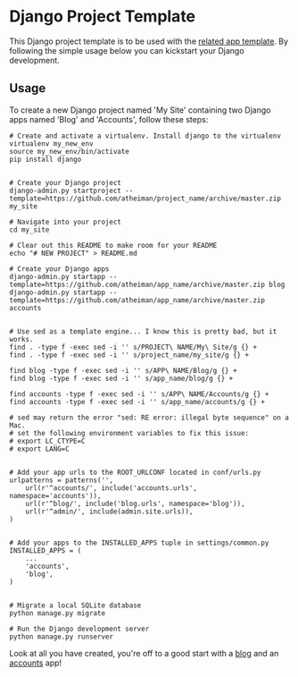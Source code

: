 # Django Project Template

This Django project template is to be used with the [related app template](https://github.com/atheiman/app_name). By following the simple usage below you can kickstart your Django development.

## Usage

To create a new Django project named 'My Site' containing two Django apps named 'Blog' and 'Accounts', follow these steps:

```shell
# Create and activate a virtualenv. Install django to the virtualenv
virtualenv my_new_env
source my_new_env/bin/activate
pip install django


# Create your Django project
django-admin.py startproject --template=https://github.com/atheiman/project_name/archive/master.zip my_site

# Navigate into your project
cd my_site

# Clear out this README to make room for your README
echo "# NEW PROJECT" > README.md

# Create your Django apps
django-admin.py startapp --template=https://github.com/atheiman/app_name/archive/master.zip blog
django-admin.py startapp --template=https://github.com/atheiman/app_name/archive/master.zip accounts


# Use sed as a template engine... I know this is pretty bad, but it works.
find . -type f -exec sed -i '' s/PROJECT\ NAME/My\ Site/g {} +
find . -type f -exec sed -i '' s/project_name/my_site/g {} +

find blog -type f -exec sed -i '' s/APP\ NAME/Blog/g {} +
find blog -type f -exec sed -i '' s/app_name/blog/g {} +

find accounts -type f -exec sed -i '' s/APP\ NAME/Accounts/g {} +
find accounts -type f -exec sed -i '' s/app_name/accounts/g {} +

# sed may return the error "sed: RE error: illegal byte sequence" on a Mac.
# set the following environment variables to fix this issue:
# export LC_CTYPE=C
# export LANG=C


# Add your app urls to the ROOT_URLCONF located in conf/urls.py
urlpatterns = patterns('',
    url(r'^accounts/', include('accounts.urls', namespace='accounts')),
    url(r'^blog/', include('blog.urls', namespace='blog')),
    url(r'^admin/', include(admin.site.urls)),
)


# Add your apps to the INSTALLED_APPS tuple in settings/common.py
INSTALLED_APPS = (
    ...
    'accounts',
    'blog',
)


# Migrate a local SQLite database
python manage.py migrate

# Run the Django development server
python manage.py runserver
```

Look at all you have created, you're off to a good start with a [blog](http://127.0.0.1:8000/blog/) and an [accounts](http://127.0.0.1:8000/accounts/) app!

